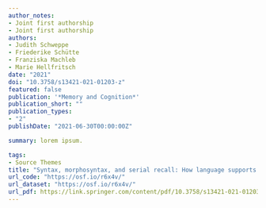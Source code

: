 ```yaml
---
author_notes:
- Joint first authorship
- Joint first authorship
authors:
- Judith Schweppe
- Friederike Schütte
- Franziska Machleb
- Marie Hellfritsch
date: "2021"
doi: "10.3758/s13421-021-01203-z"
featured: false
publication: '*Memory and Cognition*'
publication_short: ""
publication_types:
- "2"
publishDate: "2021-06-30T00:00:00Z"

summary: lorem ipsum.

tags:
- Source Themes
title: "Syntax, morphosyntax, and serial recall: How language supports short-term memory"
url_code: "https://osf.io/r6x4v/"
url_dataset: "https://osf.io/r6x4v/"
url_pdf: https://link.springer.com/content/pdf/10.3758/s13421-021-01203-z.pdf
---
```


